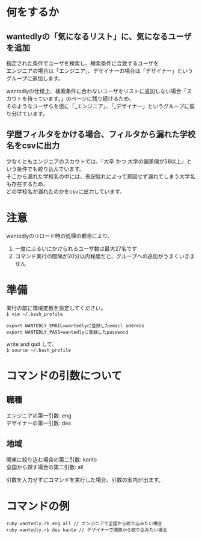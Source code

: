 # 何をするか
## wantedlyの「気になるリスト」に、気になるユーザを追加
指定された条件でユーザを検索し、検索条件に合致するユーザを  
エンジニアの場合は「エンジニア」、デザイナーの場合は「デザイナー」というグループに追加します。  

wantedlyの仕様上、検索条件に合わないユーザをリストに追加しない場合「スカウトを待っています。」のページに残り続けるため、  
そのようなユーザらを仮に「_エンジニア」、「_デザイナー」というグループに振り分けています。  

## 学歴フィルタをかける場合、フィルタから漏れた学校名をcsvに出力
少なくともエンジニアのスカウトでは、「大卒 かつ 大学の偏差値が58以上」という条件でも絞り込んでいます。  
そこから漏れた学校名の中には、表記揺れによって意図せず漏れてしまう大学名も存在するため、  
どの学校名が漏れたのかをcsvに出力しています。

# 注意
wantedlyのリロード時の処理の都合により、
1. 一度にふるいにかけられるユーザ数は最大27名です
2. コマンド実行の間隔が20分以内程度だと、グループへの追加がうまくいきません

# 準備
実行の前に環境変数を設定してください。  
`$ vim ~/.bash_profile`
```
export WANTEDLY_EMAIL=wantedlyに登録したemail address
export WANTEDLY_PASS=wantedlyに登録したpassword
```
write and quit して、  
`$ source ~/.bash_profile`

# コマンドの引数について
## 職種
エンジニアの第一引数: eng  
デザイナーの第一引数: des  
## 地域
関東に絞り込む場合の第二引数: kanto  
全国から探す場合の第二引数: all  

引数を入力せずにコマンドを実行した場合、引数の案内が出ます。

# コマンドの例
```
ruby wantedly.rb eng all // エンジニアで全国から絞り込みたい場合
ruby wantedly.rb des kanto // デザイナーで関東から絞り込みたい場合
```
